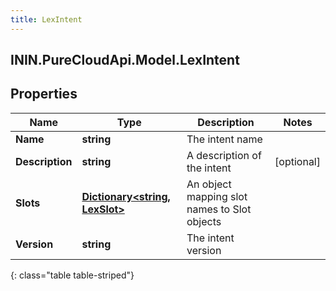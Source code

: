```yaml
---
title: LexIntent
---
```

## ININ.PureCloudApi.Model.LexIntent

## Properties

|Name | Type | Description | Notes|
|------------ | ------------- | ------------- | -------------|
| **Name** | **string** | The intent name | |
| **Description** | **string** | A description of the intent | [optional] |
| **Slots** | [**Dictionary&lt;string, LexSlot&gt;**](LexSlot.html) | An object mapping slot names to Slot objects | |
| **Version** | **string** | The intent version | |
{: class="table table-striped"}


